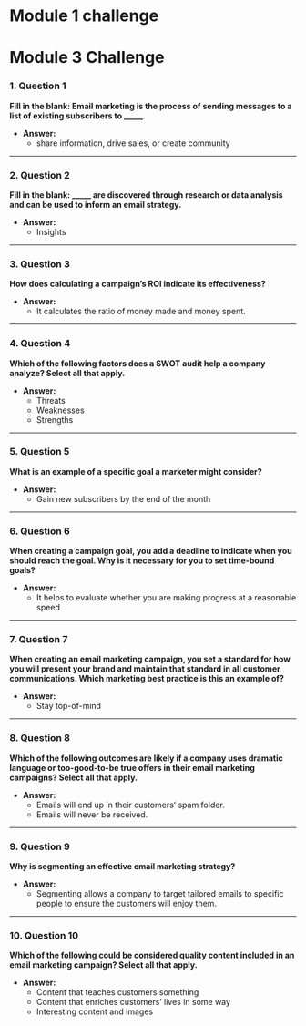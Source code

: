 # Module 1 challenge

# Module 3 Challenge

### 1. **Question 1**  
**Fill in the blank: Email marketing is the process of sending messages to a list of existing subscribers to _____**.  

- **Answer:**  
  - share information, drive sales, or create community

---

### 2. **Question 2**  
**Fill in the blank: _____ are discovered through research or data analysis and can be used to inform an email strategy.**  

- **Answer:**  
  - Insights

---

### 3. **Question 3**  
**How does calculating a campaign’s ROI indicate its effectiveness?**  

- **Answer:**  
  - It calculates the ratio of money made and money spent.

---

### 4. **Question 4**  
**Which of the following factors does a SWOT audit help a company analyze? Select all that apply.**  

- **Answer:**  
  - Threats  
  - Weaknesses  
  - Strengths

---

### 5. **Question 5**  
**What is an example of a specific goal a marketer might consider?**  

- **Answer:**  
  - Gain new subscribers by the end of the month

---

### 6. **Question 6**  
**When creating a campaign goal, you add a deadline to indicate when you should reach the goal. Why is it necessary for you to set time-bound goals?**  

- **Answer:**  
  - It helps to evaluate whether you are making progress at a reasonable speed

---

### 7. **Question 7**  
**When creating an email marketing campaign, you set a standard for how you will present your brand and maintain that standard in all customer communications. Which marketing best practice is this an example of?**  

- **Answer:**  
  - Stay top-of-mind

---

### 8. **Question 8**  
**Which of the following outcomes are likely if a company uses dramatic language or too-good-to-be true offers in their email marketing campaigns? Select all that apply.**  

- **Answer:**  
  - Emails will end up in their customers’ spam folder.  
  - Emails will never be received.

---

### 9. **Question 9**  
**Why is segmenting an effective email marketing strategy?**  

- **Answer:**  
  - Segmenting allows a company to target tailored emails to specific people to ensure the customers will enjoy them.

---

### 10. **Question 10**  
**Which of the following could be considered quality content included in an email marketing campaign? Select all that apply.**  

- **Answer:**  
  - Content that teaches customers something  
  - Content that enriches customers’ lives in some way  
  - Interesting content and images

